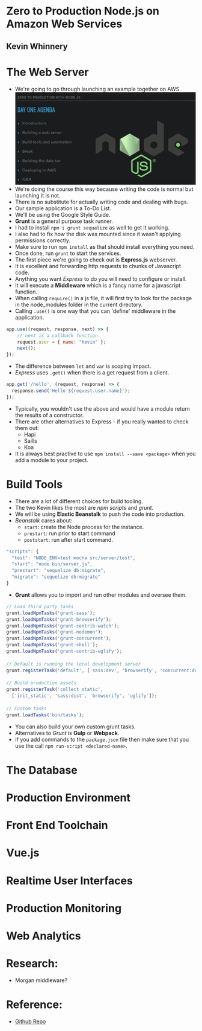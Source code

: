# Zero to Production Node.js on Amazon Web Services
## Kevin Whinnery

# The Web Server
- We're going to go through launching an example together on AWS.
![Agenda](images/agenda-toc.png)
- We're doing the course this way because writing the code is normal but launching it is not.
- There is no substitute for actually writing code and dealing with bugs.
- Our sample application is a To-Do List.
- We'll be using the Google Style Guide.
- **Grunt** is a general purpose task runner.
- I had to install `npm i grunt sequalize` as well to get it working.
- I also had to fix how the disk was mounted since it wasn't applying permissions correctly.
- Make sure to run `npm install` as that should install everything you need.
- Once done, run `grunt` to start the services.
- The first piece we're going to check out is **Express.js** webserver.
- It is excellent and forwarding http requests to chunks of Javascript code.
- Anything you want *Express* to do you will need to configure or install.
- It will execute a **Middleware** which is a fancy name for a javascript function.
- When calling `require()` in a js file, it will first try to look for the package in the node_modules folder in the current directory.
- Calling `.use()` is one way that you can 'define' middleware in the application.
```js
app.use((request, response, next) => {
    // next is a callback function.
    request.user = { name: "Kevin" };
    next();
});
```
- The difference between `let` and `var` is scoping impact.
- *Express* uses `.get()` when there is a get request from a client.
```js
app.get('/hello', (request, response) => {
  response.send('Hello ${request.user.name}');
});
```
- Typically, you wouldn't use the above and would have a module return the results of a constructor.
- There are other alternatives to Express - if you really wanted to check them out:
  * Hapi
  * Saills
  * Koa
- It is always best practive to use `npm install --save <package>` when you add a module to your project.


# Build Tools
- There are a lot of different choices for build tooling.
- The two Kevin likes the most are *npm scripts* and *grunt*.
- We will be using **Elastic Beanstalk** to push the code into production.
- *Beanstalk* cares about:
  * `start`: create the Node process for the instance.
  * `prestart`: run prior to start command
  * `poststart`: run after start command.
```js
"scripts": {
  "test": "NODE_ENV=test mocha src/server/test",
  "start": "node bin/server.js",
  "prestart": "sequelize db:migrate",
  "migrate": "sequelize db:migrate"
}
```
- **Grunt** allows you to import and run other modules and oversee them.
```js
// Load third party tasks
grunt.loadNpmTasks('grunt-sass');
grunt.loadNpmTasks('grunt-browserify');
grunt.loadNpmTasks('grunt-contrib-watch');
grunt.loadNpmTasks('grunt-nodemon');
grunt.loadNpmTasks('grunt-concurrent');
grunt.loadNpmTasks('grunt-shell');
grunt.loadNpmTasks('grunt-contrib-uglify');

// Default is running the local development server
grunt.registerTask('default', ['sass:dev', 'browserify', 'concurrent:dev']);

// Build production assets
grunt.registerTask('collect_static',
  ['init_static', 'sass:dist', 'browserify', 'uglify']);

// Custom tasks
grunt.loadTasks('bin/tasks');
```
- You can also build your own custom grunt tasks.
- Alternatives to *Grunt* is **Gulp** or **Webpack**.
- If you add commands to the `package.json` file then make sure that you use the call `npm run-script <declared-name>`.


# The Database


# Production Environment


# Front End Toolchain


# Vue.js


# Realtime User Interfaces


# Production Monitoring


# Web Analytics


# Research:
- Morgan middleware?


# Reference:
- [Github Repo](github.com/kwhinnery/todomvc-plusplus)
